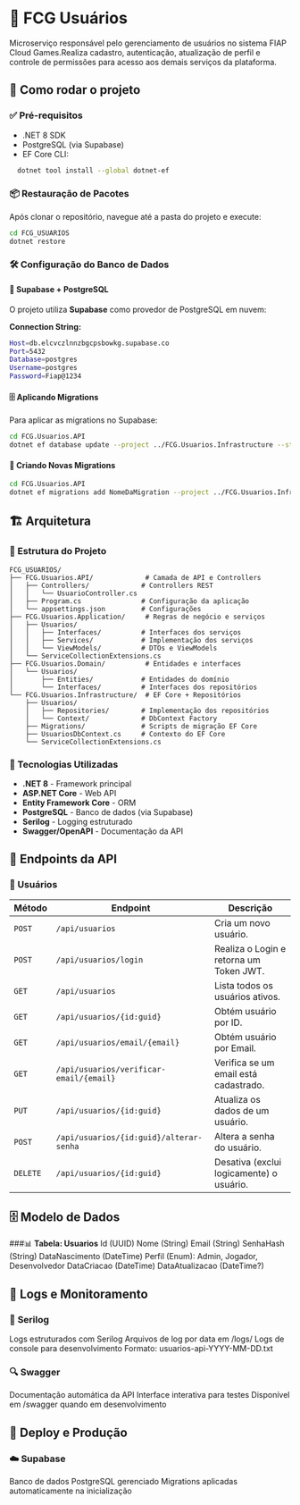 # 👤 FCG Usuários

Microserviço responsável pelo gerenciamento de usuários no sistema FIAP Cloud Games.Realiza cadastro, autenticação, atualização de perfil e controle de permissões para acesso aos demais serviços da plataforma.

## 🚀 Como rodar o projeto

### ✅ Pré-requisitos

- .NET 8 SDK  
- PostgreSQL (via Supabase)
- EF Core CLI:

```bash
  dotnet tool install --global dotnet-ef
```

### 📦 Restauração de Pacotes
Após clonar o repositório, navegue até a pasta do projeto e execute:
```bash
cd FCG_USUARIOS
dotnet restore
```

### 🛠️ Configuração do Banco de Dados

#### 🔄 **Supabase + PostgreSQL**
O projeto utiliza **Supabase** como provedor de PostgreSQL em nuvem:

**Connection String:**
```bash
Host=db.elcvczlnnzbgcpsbowkg.supabase.co  
Port=5432  
Database=postgres  
Username=postgres  
Password=Fiap@1234
```

#### 🗄️ **Aplicando Migrations**

Para aplicar as migrations no Supabase:
```bash
cd FCG.Usuarios.API
dotnet ef database update --project ../FCG.Usuarios.Infrastructure --startup-project .
```

#### 📝 **Criando Novas Migrations**
```bash
cd FCG.Usuarios.API
dotnet ef migrations add NomeDaMigration --project ../FCG.Usuarios.Infrastructure --startup-project .
```

## 🏗️ Arquitetura
### 📂 Estrutura do Projeto
```
FCG_USUARIOS/
├── FCG.Usuarios.API/             # Camada de API e Controllers
│   ├── Controllers/             # Controllers REST
│   │   └── UsuarioController.cs
│   ├── Program.cs               # Configuração da aplicação
│   └── appsettings.json         # Configurações
├── FCG.Usuarios.Application/     # Regras de negócio e serviços
│   ├── Usuarios/
│   │   ├── Interfaces/          # Interfaces dos serviços
│   │   ├── Services/            # Implementação dos serviços
│   │   └── ViewModels/          # DTOs e ViewModels
│   └── ServiceCollectionExtensions.cs
├── FCG.Usuarios.Domain/          # Entidades e interfaces
│   └── Usuarios/
│       ├── Entities/            # Entidades do domínio
│       └── Interfaces/          # Interfaces dos repositórios
└── FCG.Usuarios.Infrastructure/  # EF Core + Repositórios
    ├── Usuarios/
    │   ├── Repositories/        # Implementação dos repositórios
    │   └── Context/             # DbContext Factory
    ├── Migrations/              # Scripts de migração EF Core
    ├── UsuariosDbContext.cs     # Contexto do EF Core
    └── ServiceCollectionExtensions.cs
```

### 🔧 Tecnologias Utilizadas

- **.NET 8** - Framework principal
- **ASP.NET Core** - Web API
- **Entity Framework Core** - ORM
- **PostgreSQL** - Banco de dados (via Supabase)
- **Serilog** - Logging estruturado
- **Swagger/OpenAPI** - Documentação da API

## 📡 Endpoints da API
### 👤 Usuários

| Método | Endpoint | Descrição |
|--------|----------|-----------|
| `POST` | `/api/usuarios` | Cria um novo usuário. |
| `POST` | `/api/usuarios/login`	| Realiza o Login e retorna um Token JWT. |
| `GET` | `/api/usuarios` | Lista todos os usuários ativos. |
| `GET` | `/api/usuarios/{id:guid}` | Obtém usuário por ID. |
| `GET` | `/api/usuarios/email/{email}` | Obtém usuário por Email. |
| `GET`	| `/api/usuarios/verificar-email/{email}` | Verifica se um email está cadastrado. |
| `PUT`	| `/api/usuarios/{id:guid}` | Atualiza os dados de um usuário. |
| `POST` |	`/api/usuarios/{id:guid}/alterar-senha` | Altera a senha do usuário. |
| `DELETE` | `/api/usuarios/{id:guid}` | Desativa (exclui logicamente) o usuário. |

## 🗄️ Modelo de Dados
###📊 **Tabela: Usuarios**
Id (UUID)
Nome (String)
Email (String)
SenhaHash (String)
DataNascimento (DateTime)
Perfil (Enum): Admin, Jogador, Desenvolvedor
DataCriacao (DateTime)
DataAtualizacao (DateTime?)

## 🐞 Logs e Monitoramento
### 📝 **Serilog**
Logs estruturados com Serilog
Arquivos de log por data em /logs/
Logs de console para desenvolvimento
Formato: usuarios-api-YYYY-MM-DD.txt

### 🔍 **Swagger**

Documentação automática da API
Interface interativa para testes
Disponível em /swagger quando em desenvolvimento

## 🚀 Deploy e Produção

### ☁️ **Supabase**
Banco de dados PostgreSQL gerenciado
Migrations aplicadas automaticamente na inicialização
